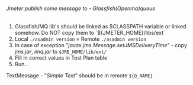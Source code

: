 ###### Jmeter publish some message to - Glassfish(Openmq)queue

1. Glassfish/MQ lib's should be linked as $СLASSPATH variable or linked somehow. Do NOT  copy them to `${JMETER_HOME}/libs/ext`
2. Local `./asadmin version` = Remote `./asadmin version`
3. In case of exception "_javax.jms.Message.setJMSDeliveryTime_" - copy _jms.jar_, _imq.jar_ to `$JRE_HOME/lib/ext/`
5. Fill in correct values in Test Plan table
6. Run... 

TextMessage - "_Simple Text_" should be in remote `${Q_NAME}`

